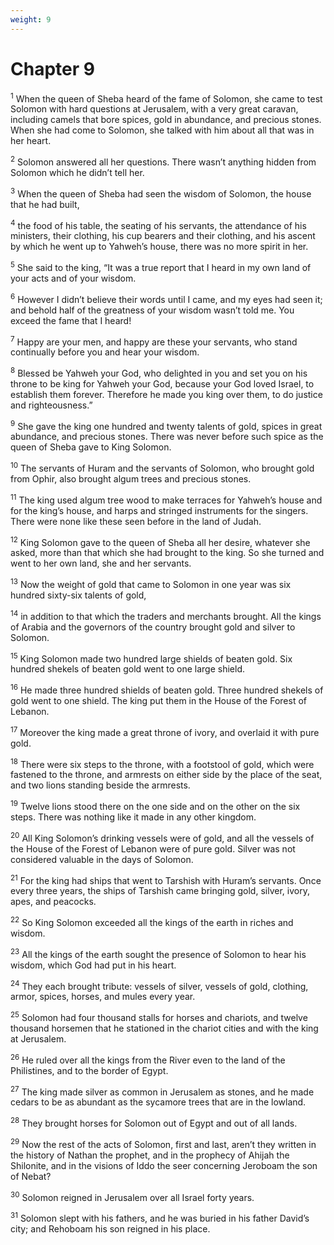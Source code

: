 ```yaml
---
weight: 9
---
```


# Chapter 9

<sup>1</sup> When the queen of Sheba heard of the fame of Solomon, she came to test Solomon with hard questions at Jerusalem, with a very great caravan, including camels that bore spices, gold in abundance, and precious stones. When she had come to Solomon, she talked with him about all that was in her heart. 

<sup>2</sup> Solomon answered all her questions. There wasn’t anything hidden from Solomon which he didn’t tell her. 

<sup>3</sup> When the queen of Sheba had seen the wisdom of Solomon, the house that he had built, 

<sup>4</sup> the food of his table, the seating of his servants, the attendance of his ministers, their clothing, his cup bearers and their clothing, and his ascent by which he went up to Yahweh’s house, there was no more spirit in her. 

<sup>5</sup> She said to the king, “It was a true report that I heard in my own land of your acts and of your wisdom. 

<sup>6</sup> However I didn’t believe their words until I came, and my eyes had seen it; and behold half of the greatness of your wisdom wasn’t told me. You exceed the fame that I heard! 

<sup>7</sup> Happy are your men, and happy are these your servants, who stand continually before you and hear your wisdom. 

<sup>8</sup> Blessed be Yahweh your God, who delighted in you and set you on his throne to be king for Yahweh your God, because your God loved Israel, to establish them forever. Therefore he made you king over them, to do justice and righteousness.” 

<sup>9</sup> She gave the king one hundred and twenty talents of gold, spices in great abundance, and precious stones. There was never before such spice as the queen of Sheba gave to King Solomon. 

<sup>10</sup> The servants of Huram and the servants of Solomon, who brought gold from Ophir, also brought algum trees and precious stones. 

<sup>11</sup> The king used algum tree wood to make terraces for Yahweh’s house and for the king’s house, and harps and stringed instruments for the singers. There were none like these seen before in the land of Judah. 

<sup>12</sup> King Solomon gave to the queen of Sheba all her desire, whatever she asked, more than that which she had brought to the king. So she turned and went to her own land, she and her servants. 

<sup>13</sup> Now the weight of gold that came to Solomon in one year was six hundred sixty-six talents of gold, 

<sup>14</sup> in addition to that which the traders and merchants brought. All the kings of Arabia and the governors of the country brought gold and silver to Solomon. 

<sup>15</sup> King Solomon made two hundred large shields of beaten gold. Six hundred shekels of beaten gold went to one large shield. 

<sup>16</sup> He made three hundred shields of beaten gold. Three hundred shekels of gold went to one shield. The king put them in the House of the Forest of Lebanon. 

<sup>17</sup> Moreover the king made a great throne of ivory, and overlaid it with pure gold. 

<sup>18</sup> There were six steps to the throne, with a footstool of gold, which were fastened to the throne, and armrests on either side by the place of the seat, and two lions standing beside the armrests. 

<sup>19</sup> Twelve lions stood there on the one side and on the other on the six steps. There was nothing like it made in any other kingdom. 

<sup>20</sup> All King Solomon’s drinking vessels were of gold, and all the vessels of the House of the Forest of Lebanon were of pure gold. Silver was not considered valuable in the days of Solomon. 

<sup>21</sup> For the king had ships that went to Tarshish with Huram’s servants. Once every three years, the ships of Tarshish came bringing gold, silver, ivory, apes, and peacocks. 

<sup>22</sup> So King Solomon exceeded all the kings of the earth in riches and wisdom. 

<sup>23</sup> All the kings of the earth sought the presence of Solomon to hear his wisdom, which God had put in his heart. 

<sup>24</sup> They each brought tribute: vessels of silver, vessels of gold, clothing, armor, spices, horses, and mules every year. 

<sup>25</sup> Solomon had four thousand stalls for horses and chariots, and twelve thousand horsemen that he stationed in the chariot cities and with the king at Jerusalem. 

<sup>26</sup> He ruled over all the kings from the River even to the land of the Philistines, and to the border of Egypt. 

<sup>27</sup> The king made silver as common in Jerusalem as stones, and he made cedars to be as abundant as the sycamore trees that are in the lowland. 

<sup>28</sup> They brought horses for Solomon out of Egypt and out of all lands. 

<sup>29</sup> Now the rest of the acts of Solomon, first and last, aren’t they written in the history of Nathan the prophet, and in the prophecy of Ahijah the Shilonite, and in the visions of Iddo the seer concerning Jeroboam the son of Nebat? 

<sup>30</sup> Solomon reigned in Jerusalem over all Israel forty years. 

<sup>31</sup> Solomon slept with his fathers, and he was buried in his father David’s city; and Rehoboam his son reigned in his place. 


